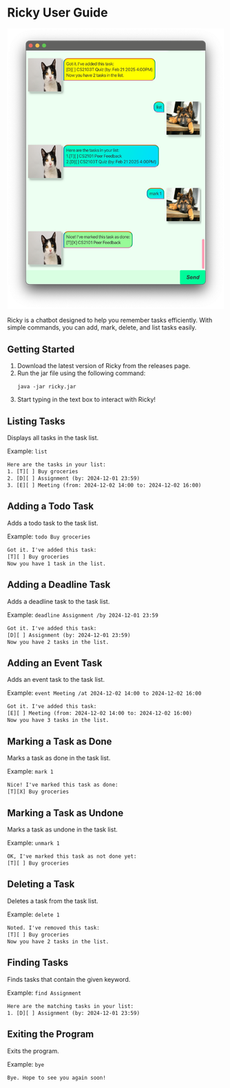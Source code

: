 # Ricky User Guide

![Screenshot of Ricky](Ui.png)

Ricky is a chatbot designed to help you remember tasks efficiently. With simple commands, you can add, mark, delete, 
and list tasks easily.

## Getting Started
1. Download the latest version of Ricky from the releases page.
2. Run the jar file using the following command:
    ```
    java -jar ricky.jar
    ```
3. Start typing in the text box to interact with Ricky!

## Listing Tasks

Displays all tasks in the task list.

Example: `list`

```
Here are the tasks in your list:
1. [T][ ] Buy groceries
2. [D][ ] Assignment (by: 2024-12-01 23:59)
3. [E][ ] Meeting (from: 2024-12-02 14:00 to: 2024-12-02 16:00)
```

## Adding a Todo Task

Adds a todo task to the task list.

Example: `todo Buy groceries`

```
Got it. I've added this task:
[T][ ] Buy groceries
Now you have 1 task in the list.
```


## Adding a Deadline Task

Adds a deadline task to the task list.

Example: `deadline Assignment /by 2024-12-01 23:59`

```
Got it. I've added this task:
[D][ ] Assignment (by: 2024-12-01 23:59)
Now you have 2 tasks in the list.
```

## Adding an Event Task

Adds an event task to the task list.

Example: `event Meeting /at 2024-12-02 14:00 to 2024-12-02 16:00`

```
Got it. I've added this task:
[E][ ] Meeting (from: 2024-12-02 14:00 to: 2024-12-02 16:00)
Now you have 3 tasks in the list.
```

## Marking a Task as Done

Marks a task as done in the task list.

Example: `mark 1`

```
Nice! I've marked this task as done:
[T][X] Buy groceries
```

## Marking a Task as Undone

Marks a task as undone in the task list.

Example: `unmark 1`

```
OK, I've marked this task as not done yet:
[T][ ] Buy groceries
```

## Deleting a Task

Deletes a task from the task list.

Example: `delete 1`

```
Noted. I've removed this task:
[T][ ] Buy groceries
Now you have 2 tasks in the list.
```

## Finding Tasks

Finds tasks that contain the given keyword.

Example: `find Assignment`

``` 
Here are the matching tasks in your list:
1. [D][ ] Assignment (by: 2024-12-01 23:59)
``` 

## Exiting the Program

Exits the program.

Example: `bye`

``` 
Bye. Hope to see you again soon!
```